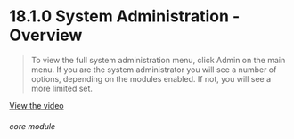 # 18.1.0    System Administration - Overview

> To view the full system administration menu, click Admin on the main menu. If you are the system administrator you will see a number of options, depending on the modules enabled. If not, you will see a more limited set. 

 

[View the video](/help/video/id/36)
###### core module


